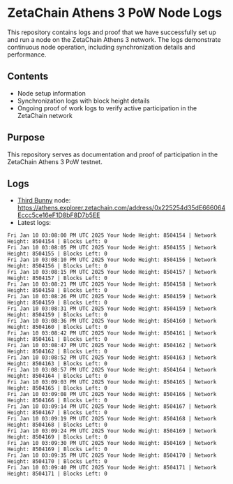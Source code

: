 # ZetaChain Athens 3 PoW Node Logs
This repository contains logs and proof that we have successfully set up and run a node on the ZetaChain Athens 3 network. The logs demonstrate continuous node operation, including synchronization details and performance.

## Contents
- Node setup information
- Synchronization logs with block height details
- Ongoing proof of work logs to verify active participation in the ZetaChain network

## Purpose
This repository serves as documentation and proof of participation in the ZetaChain Athens 3 PoW testnet.

## Logs

- [Third Bunny](https://thirdbunny.xyz/) node: https://athens.explorer.zetachain.com/address/0x225254d35dE666064Eccc5ce16eF1D8bF8D7b5EE
- Latest logs:
```
Fri Jan 10 03:08:00 PM UTC 2025 Your Node Height: 8504154 | Network Height: 8504154 | Blocks Left: 0
Fri Jan 10 03:08:05 PM UTC 2025 Your Node Height: 8504155 | Network Height: 8504155 | Blocks Left: 0
Fri Jan 10 03:08:10 PM UTC 2025 Your Node Height: 8504156 | Network Height: 8504156 | Blocks Left: 0
Fri Jan 10 03:08:15 PM UTC 2025 Your Node Height: 8504157 | Network Height: 8504157 | Blocks Left: 0
Fri Jan 10 03:08:21 PM UTC 2025 Your Node Height: 8504158 | Network Height: 8504158 | Blocks Left: 0
Fri Jan 10 03:08:26 PM UTC 2025 Your Node Height: 8504159 | Network Height: 8504159 | Blocks Left: 0
Fri Jan 10 03:08:31 PM UTC 2025 Your Node Height: 8504159 | Network Height: 8504159 | Blocks Left: 0
Fri Jan 10 03:08:36 PM UTC 2025 Your Node Height: 8504160 | Network Height: 8504160 | Blocks Left: 0
Fri Jan 10 03:08:42 PM UTC 2025 Your Node Height: 8504161 | Network Height: 8504161 | Blocks Left: 0
Fri Jan 10 03:08:47 PM UTC 2025 Your Node Height: 8504162 | Network Height: 8504162 | Blocks Left: 0
Fri Jan 10 03:08:52 PM UTC 2025 Your Node Height: 8504163 | Network Height: 8504163 | Blocks Left: 0
Fri Jan 10 03:08:57 PM UTC 2025 Your Node Height: 8504164 | Network Height: 8504164 | Blocks Left: 0
Fri Jan 10 03:09:03 PM UTC 2025 Your Node Height: 8504165 | Network Height: 8504165 | Blocks Left: 0
Fri Jan 10 03:09:08 PM UTC 2025 Your Node Height: 8504166 | Network Height: 8504166 | Blocks Left: 0
Fri Jan 10 03:09:14 PM UTC 2025 Your Node Height: 8504167 | Network Height: 8504167 | Blocks Left: 0
Fri Jan 10 03:09:19 PM UTC 2025 Your Node Height: 8504168 | Network Height: 8504168 | Blocks Left: 0
Fri Jan 10 03:09:24 PM UTC 2025 Your Node Height: 8504169 | Network Height: 8504169 | Blocks Left: 0
Fri Jan 10 03:09:30 PM UTC 2025 Your Node Height: 8504169 | Network Height: 8504169 | Blocks Left: 0
Fri Jan 10 03:09:35 PM UTC 2025 Your Node Height: 8504170 | Network Height: 8504170 | Blocks Left: 0
Fri Jan 10 03:09:40 PM UTC 2025 Your Node Height: 8504171 | Network Height: 8504171 | Blocks Left: 0
```
